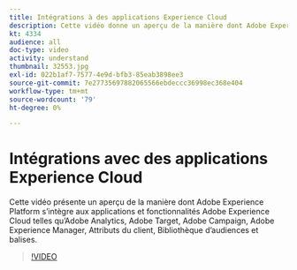 ```yaml
---
title: Intégrations à des applications Experience Cloud
description: Cette vidéo donne un aperçu de la manière dont Adobe Experience Platform s’intègre aux applications et fonctionnalités Experience Cloud telles qu’Adobe Analytics, Adobe Target, Adobe Campaign, Adobe Experience Manager, Attributs du client, Bibliothèque d’audiences et balises.
kt: 4334
audience: all
doc-type: video
activity: understand
thumbnail: 32553.jpg
exl-id: 022b1af7-7577-4e9d-bfb3-85eab3898ee3
source-git-commit: 7e27735697882065566ebdeccc36998ec368e404
workflow-type: tm+mt
source-wordcount: '79'
ht-degree: 0%

---
```


# Intégrations avec des applications Experience Cloud

Cette vidéo présente un aperçu de la manière dont Adobe Experience Platform s’intègre aux applications et fonctionnalités Adobe Experience Cloud telles qu’Adobe Analytics, Adobe Target, Adobe Campaign, Adobe Experience Manager, Attributs du client, Bibliothèque d’audiences et balises.

>[!VIDEO](https://video.tv.adobe.com/v/32553?quality=12&learn=on)
